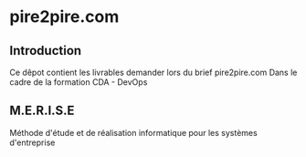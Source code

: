 # pire2pire.com

## Introduction

Ce dêpot contient les livrables demander lors du brief pire2pire.com Dans le cadre de la formation CDA - DevOps

## M.E.R.I.S.E

Méthode d'étude et de réalisation informatique pour les systèmes d'entreprise
